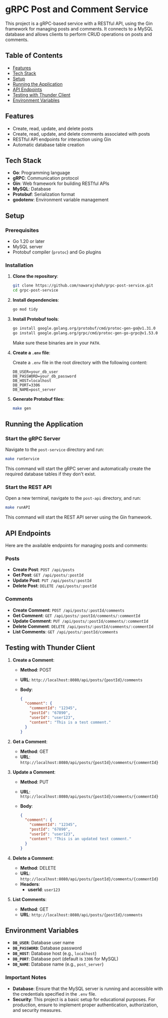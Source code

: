 # gRPC Post and Comment Service

This project is a gRPC-based service with a RESTful API, using the Gin framework for managing posts and comments. It connects to a MySQL database and allows clients to perform CRUD operations on posts and comments.

## Table of Contents

- [Features](#features)
- [Tech Stack](#tech-stack)
- [Setup](#setup)
- [Running the Application](#running-the-application)
- [API Endpoints](#api-endpoints)
- [Testing with Thunder Client](#testing-with-thunder-client)
- [Environment Variables](#environment-variables)

## Features

- Create, read, update, and delete posts
- Create, read, update, and delete comments associated with posts
- RESTful API endpoints for interaction using Gin
- Automatic database table creation

## Tech Stack

- **Go**: Programming language
- **gRPC**: Communication protocol
- **Gin**: Web framework for building RESTful APIs
- **MySQL**: Database
- **Protobuf**: Serialization format
- **godotenv**: Environment variable management

## Setup

### Prerequisites

- Go 1.20 or later
- MySQL server
- Protobuf compiler (`protoc`) and Go plugins

### Installation

1. **Clone the repository**:

   ```bash
   git clone https://github.com/nawarajshah/grpc-post-service.git
   cd grpc-post-service
   ```

2. **Install dependencies**:

   ```bash
   go mod tidy
   ```

3. **Install Protobuf tools**:

   ```bash
   go install google.golang.org/protobuf/cmd/protoc-gen-go@v1.31.0
   go install google.golang.org/grpc/cmd/protoc-gen-go-grpc@v1.53.0
   ```

   Make sure these binaries are in your `PATH`.

4. **Create a `.env` file**:

   Create a `.env` file in the root directory with the following content:

   ```env
   DB_USER=your_db_user
   DB_PASSWORD=your_db_password
   DB_HOST=localhost
   DB_PORT=3306
   DB_NAME=post_server
   ```

5. **Generate Protobuf files**:

   ```bash
   make gen
   ```

## Running the Application

### Start the gRPC Server

Navigate to the `post-service` directory and run:

```bash
make runService
```

This command will start the gRPC server and automatically create the required database tables if they don't exist.

### Start the REST API

Open a new terminal, navigate to the `post-api` directory, and run:

```bash
make runAPI
```

This command will start the REST API server using the Gin framework.

## API Endpoints

Here are the available endpoints for managing posts and comments:

### Posts

- **Create Post**: `POST /api/posts`
- **Get Post**: `GET /api/posts/:postId`
- **Update Post**: `PUT /api/posts/:postId`
- **Delete Post**: `DELETE /api/posts/:postId`

### Comments

- **Create Comment**: `POST /api/posts/:postId/comments`
- **Get Comment**: `GET /api/posts/:postId/comments/:commentId`
- **Update Comment**: `PUT /api/posts/:postId/comments/:commentId`
- **Delete Comment**: `DELETE /api/posts/:postId/comments/:commentId`
- **List Comments**: `GET /api/posts/:postId/comments`

## Testing with Thunder Client

1. **Create a Comment**:

   - **Method**: POST
   - **URL**: `http://localhost:8080/api/posts/{postId}/comments`
   - **Body**:

     ```json
     {
       "comment": {
         "commentId": "12345",
         "postId": "67890",
         "userId": "user123",
         "content": "This is a test comment."
       }
     }
     ```

2. **Get a Comment**:

   - **Method**: GET
   - **URL**: `http://localhost:8080/api/posts/{postId}/comments/{commentId}`

3. **Update a Comment**:

   - **Method**: PUT
   - **URL**: `http://localhost:8080/api/posts/{postId}/comments/{commentId}`
   - **Body**:

     ```json
     {
       "comment": {
         "commentId": "12345",
         "postId": "67890",
         "userId": "user123",
         "content": "This is an updated test comment."
       }
     }
     ```

4. **Delete a Comment**:

   - **Method**: DELETE
   - **URL**: `http://localhost:8080/api/posts/{postId}/comments/{commentId}`
   - **Headers**:
     - **userId**: `user123`

5. **List Comments**:

   - **Method**: GET
   - **URL**: `http://localhost:8080/api/posts/{postId}/comments`

## Environment Variables

- **`DB_USER`**: Database user name
- **`DB_PASSWORD`**: Database password
- **`DB_HOST`**: Database host (e.g., `localhost`)
- **`DB_PORT`**: Database port (default is `3306` for MySQL)
- **`DB_NAME`**: Database name (e.g., `post_server`)

### Important Notes

- **Database**: Ensure that the MySQL server is running and accessible with the credentials specified in the `.env` file.
- **Security**: This project is a basic setup for educational purposes. For production, ensure to implement proper authentication, authorization, and security measures.
